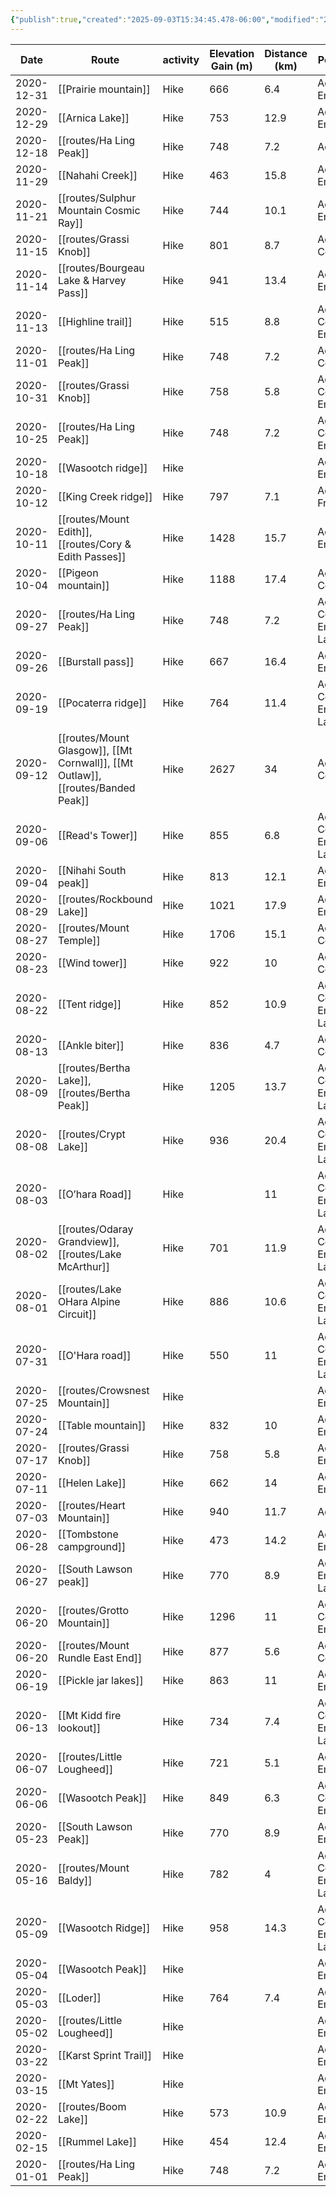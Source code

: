 ```yaml
---
{"publish":true,"created":"2025-09-03T15:34:45.478-06:00","modified":"2025-09-05T12:51:17.153-06:00","published":"2025-09-05T12:51:17.153-06:00","cssclasses":""}
---
```



|    Date    |                               Route                                | activity | Elevation Gain (m) | Distance (km) |           People           |     Region     | days |
| ---------- | ------------------------------------------------------------------ | -------- | ------------------ | ------------- | -------------------------- | -------------- | ---- |
| 2020-12-31 |                        [[Prairie mountain]]                        |   Hike   |        666         |      6.4      |        Adam, Emily         |                |  1   |
| 2020-12-29 |                          [[Arnica Lake]]                           |   Hike   |        753         |     12.9      |        Adam, Emily         |                |  1   |
| 2020-12-18 |                          [[routes/Ha Ling Peak]]                          |   Hike   |        748         |      7.2      |            Adam            |   Bow Valley   |  1   |
| 2020-11-29 |                          [[Nahahi Creek]]                          |   Hike   |        463         |     15.8      |        Adam, Emily         |                |  1   |
| 2020-11-21 |                  [[routes/Sulphur Mountain Cosmic Ray]]                   |   Hike   |        744         |     10.1      |        Adam, Emily         |     Banff      |  1   |
| 2020-11-15 |                          [[routes/Grassi Knob]]                           |   Hike   |        801         |      8.7      |        Adam, Colton        |   Bow Valley   |  1   |
| 2020-11-14 |                  [[routes/Bourgeau Lake & Harvey Pass]]                   |   Hike   |        941         |     13.4      |        Adam, Emily         |     Banff      |  1   |
| 2020-11-13 |                         [[Highline trail]]                         |   Hike   |        515         |      8.8      |    Adam, Colton, Emily     |                |  1   |
| 2020-11-01 |                          [[routes/Ha Ling Peak]]                          |   Hike   |        748         |      7.2      |        Adam, Colton        |   Bow Valley   |  1   |
| 2020-10-31 |                          [[routes/Grassi Knob]]                           |   Hike   |        758         |      5.8      |    Adam, Colton, Emily     |   Bow Valley   |  1   |
| 2020-10-25 |                          [[routes/Ha Ling Peak]]                          |   Hike   |        748         |      7.2      |    Adam, Colton, Emily     |   Bow Valley   |  1   |
| 2020-10-18 |                         [[Wasootch ridge]]                         |   Hike   |                    |               |        Adam, Emily         |                |  1   |
| 2020-10-12 |                        [[King Creek ridge]]                        |   Hike   |        797         |      7.1      |       Adam, Francis        |                |  1   |
| 2020-10-11 |              [[routes/Mount Edith]], [[routes/Cory & Edith Passes]]              |   Hike   |        1428        |     15.7      |        Adam, Emily         |     Banff      |  1   |
| 2020-10-04 |                        [[Pigeon mountain]]                         |   Hike   |        1188        |     17.4      |        Adam, Colton        |                |  1   |
| 2020-09-27 |                          [[routes/Ha Ling Peak]]                          |   Hike   |        748         |      7.2      | Adam, Colton, Emily, Laura |   Bow Valley   |  1   |
| 2020-09-26 |                         [[Burstall pass]]                          |   Hike   |        667         |     16.4      |        Adam, Emily         |                |  1   |
| 2020-09-19 |                        [[Pocaterra ridge]]                         |   Hike   |        764         |     11.4      | Adam, Colton, Emily, Laura |                |  1   |
| 2020-09-12 | [[routes/Mount Glasgow]], [[Mt Cornwall]], [[Mt Outlaw]], [[routes/Banded Peak]] |   Hike   |        2627        |      34       |        Adam, Colton        |   Kananaskis   |  1   |
| 2020-09-06 |                          [[Read's Tower]]                          |   Hike   |        855         |      6.8      | Adam, Colton, Emily, Laura |                |  1   |
| 2020-09-04 |                       [[Nihahi South peak]]                        |   Hike   |        813         |     12.1      |        Adam, Emily         |                |  1   |
| 2020-08-29 |                         [[routes/Rockbound Lake]]                         |   Hike   |        1021        |     17.9      |        Adam, Emily         |     Banff      |  1   |
| 2020-08-27 |                          [[routes/Mount Temple]]                          |   Hike   |        1706        |     15.1      |        Adam, Colton        |  Lake Louise   |  1   |
| 2020-08-23 |                           [[Wind tower]]                           |   Hike   |        922         |      10       |        Adam, Colton        |                |  1   |
| 2020-08-22 |                           [[Tent ridge]]                           |   Hike   |        852         |     10.9      | Adam, Colton, Emily, Laura |                |  1   |
| 2020-08-13 |                          [[Ankle biter]]                           |   Hike   |        836         |      4.7      |        Adam, Colton        |                |  1   |
| 2020-08-09 |                  [[routes/Bertha Lake]], [[routes/Bertha Peak]]                  |   Hike   |        1205        |     13.7      | Adam, Colton, Emily, Laura |    Waterton    |  1   |
| 2020-08-08 |                           [[routes/Crypt Lake]]                           |   Hike   |        936         |     20.4      | Adam, Colton, Emily, Laura |    Waterton    |  1   |
| 2020-08-03 |                          [[O’hara Road]]                           |   Hike   |                    |      11       | Adam, Colton, Emily, Laura |                |  1   |
| 2020-08-02 |              [[routes/Odaray Grandview]], [[routes/Lake McArthur]]               |   Hike   |        701         |     11.9      | Adam, Colton, Emily, Laura |      Yoho      |  1   |
| 2020-08-01 |                   [[routes/Lake OHara Alpine Circuit]]                    |   Hike   |        886         |     10.6      | Adam, Colton, Emily, Laura |      Yoho      |  1   |
| 2020-07-31 |                          [[O'Hara road]]                           |   Hike   |        550         |      11       | Adam, Colton, Emily, Laura |                |  1   |
| 2020-07-25 |                       [[routes/Crowsnest Mountain]]                       |   Hike   |                    |               |        Adam, Emily         | Crowsnest Pass |  1   |
| 2020-07-24 |                         [[Table mountain]]                         |   Hike   |        832         |      10       |        Adam, Emily         |                |  1   |
| 2020-07-17 |                          [[routes/Grassi Knob]]                           |   Hike   |        758         |      5.8      |        Adam, Emily         |   Bow Valley   |  1   |
| 2020-07-11 |                           [[Helen Lake]]                           |   Hike   |        662         |      14       |        Adam, Emily         |                |  1   |
| 2020-07-03 |                         [[routes/Heart Mountain]]                         |   Hike   |        940         |     11.7      |            Adam            |   Bow Valley   |  1   |
| 2020-06-28 |                      [[Tombstone campground]]                      |   Hike   |        473         |     14.2      |        Adam, Emily         |                |  2   |
| 2020-06-27 |                       [[South Lawson peak]]                        |   Hike   |        770         |      8.9      |     Adam, Emily, Laura     |                |  1   |
| 2020-06-20 |                        [[routes/Grotto Mountain]]                         |   Hike   |        1296        |      11       |    Adam, Colton, Emily     |   Bow Valley   |  1   |
| 2020-06-20 |                     [[routes/Mount Rundle East End]]                      |   Hike   |        877         |      5.6      |        Adam, Colton        |   Bow Valley   |  1   |
| 2020-06-19 |                        [[Pickle jar lakes]]                        |   Hike   |        863         |      11       |        Adam, Emily         |                |  1   |
| 2020-06-13 |                      [[Mt Kidd fire lookout]]                      |   Hike   |        734         |      7.4      | Adam, Colton, Emily, Laura |                |  1   |
| 2020-06-07 |                        [[routes/Little Lougheed]]                         |   Hike   |        721         |      5.1      |        Adam, Emily         | Smith-Dorrien  |  1   |
| 2020-06-06 |                         [[Wasootch Peak]]                          |   Hike   |        849         |      6.3      |    Adam, Colton, Emily     |                |  1   |
| 2020-05-23 |                       [[South Lawson Peak]]                        |   Hike   |        770         |      8.9      |        Adam, Emily         |                |  1   |
| 2020-05-16 |                          [[routes/Mount Baldy]]                           |   Hike   |        782         |       4       | Adam, Colton, Emily, Laura |   Bow Valley   |  1   |
| 2020-05-09 |                         [[Wasootch Ridge]]                         |   Hike   |        958         |     14.3      | Adam, Colton, Emily, Laura |                |  1   |
| 2020-05-04 |                         [[Wasootch Peak]]                          |   Hike   |                    |               |        Adam, Emily         |                |  1   |
| 2020-05-03 |                             [[Loder]]                              |   Hike   |        764         |      7.4      |        Adam, Emily         |                |  1   |
| 2020-05-02 |                        [[routes/Little Lougheed]]                         |   Hike   |                    |               |        Adam, Emily         | Smith-Dorrien  |  1   |
| 2020-03-22 |                       [[Karst Sprint Trail]]                       |   Hike   |                    |               |        Adam, Emily         |                |  1   |
| 2020-03-15 |                            [[Mt Yates]]                            |   Hike   |                    |               |        Adam, Emily         |                |  1   |
| 2020-02-22 |                           [[routes/Boom Lake]]                            |   Hike   |        573         |     10.9      |        Adam, Emily         |     Banff      |  1   |
| 2020-02-15 |                          [[Rummel Lake]]                           |   Hike   |        454         |     12.4      |        Adam, Emily         |                |  1   |
| 2020-01-01 |                          [[routes/Ha Ling Peak]]                          |   Hike   |        748         |      7.2      |        Adam, Emily         |   Bow Valley   |  1   |